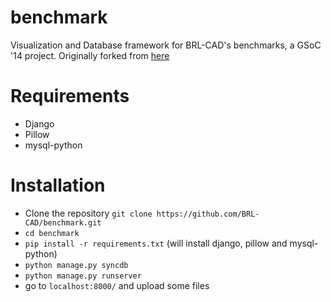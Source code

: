 benchmark
=========

Visualization and Database framework for BRL-CAD's benchmarks, a GSoC '14 project. 
Originally forked from [here](http://bitbucket.org/suryajith/benchmark/)

Requirements
============

* Django
* Pillow
* mysql-python

Installation
============

* Clone the repository ````git clone https://github.com/BRL-CAD/benchmark.git````
* ````cd benchmark````
* ````pip install -r requirements.txt```` (will install django, pillow and mysql-python)
* ````python manage.py syncdb````
* ````python manage.py runserver````
* go to ````localhost:8000/```` and upload some files
